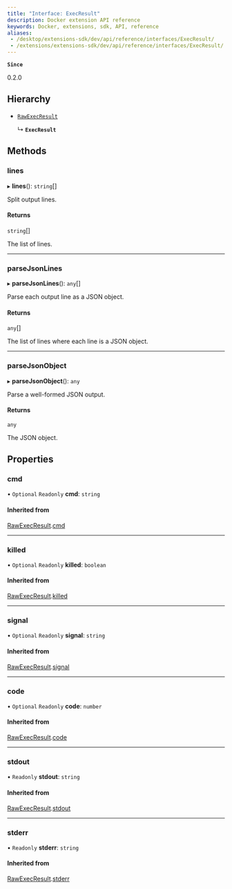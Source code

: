 ```yaml
---
title: "Interface: ExecResult"
description: Docker extension API reference
keywords: Docker, extensions, sdk, API, reference
aliases:
 - /desktop/extensions-sdk/dev/api/reference/interfaces/ExecResult/
 - /extensions/extensions-sdk/dev/api/reference/interfaces/ExecResult/
---
```


**`Since`**

0.2.0

## Hierarchy

- [`RawExecResult`](RawExecResult.md)

  ↳ **`ExecResult`**

## Methods

### lines

▸ **lines**(): `string`[]

Split output lines.

#### Returns

`string`[]

The list of lines.

___

### parseJsonLines

▸ **parseJsonLines**(): `any`[]

Parse each output line as a JSON object.

#### Returns

`any`[]

The list of lines where each line is a JSON object.

___

### parseJsonObject

▸ **parseJsonObject**(): `any`

Parse a well-formed JSON output.

#### Returns

`any`

The JSON object.

## Properties

### cmd

• `Optional` `Readonly` **cmd**: `string`

#### Inherited from

[RawExecResult](RawExecResult.md).[cmd](RawExecResult.md#cmd)

___

### killed

• `Optional` `Readonly` **killed**: `boolean`

#### Inherited from

[RawExecResult](RawExecResult.md).[killed](RawExecResult.md#killed)

___

### signal

• `Optional` `Readonly` **signal**: `string`

#### Inherited from

[RawExecResult](RawExecResult.md).[signal](RawExecResult.md#signal)

___

### code

• `Optional` `Readonly` **code**: `number`

#### Inherited from

[RawExecResult](RawExecResult.md).[code](RawExecResult.md#code)

___

### stdout

• `Readonly` **stdout**: `string`

#### Inherited from

[RawExecResult](RawExecResult.md).[stdout](RawExecResult.md#stdout)

___

### stderr

• `Readonly` **stderr**: `string`

#### Inherited from

[RawExecResult](RawExecResult.md).[stderr](RawExecResult.md#stderr)
